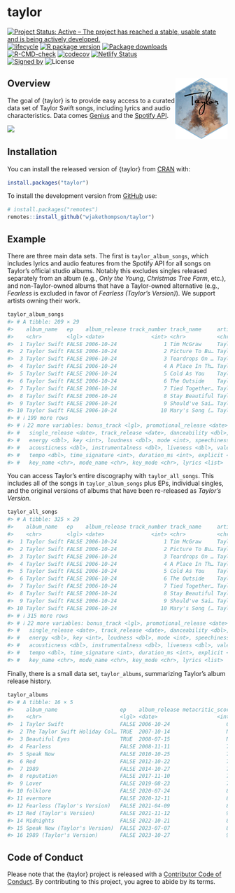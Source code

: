 
<!-- README.md is generated from README.Rmd. Please edit that file -->

# taylor

<!-- badges: start -->

[![Project Status: Active – The project has reached a stable, usable
state and is being actively
developed.](https://www.repostatus.org/badges/latest/active.svg)](https://www.repostatus.org/#active)
[![lifecycle](https://img.shields.io/badge/lifecycle-stable-brightgreen.svg)](https://lifecycle.r-lib.org/articles/stages.html)
[![R package
version](https://www.r-pkg.org/badges/version/taylor)](https://CRAN.R-project.org/package=taylor)
[![Package
downloads](https://cranlogs.r-pkg.org/badges/taylor)](https://cran.r-project.org/package=taylor)</br>
[![R-CMD-check](https://github.com/wjakethompson/taylor/workflows/R-CMD-check/badge.svg)](https://github.com/wjakethompson/taylor/actions)
[![codecov](https://codecov.io/gh/wjakethompson/taylor/branch/main/graph/badge.svg?token=TECvfoOYHh)](https://app.codecov.io/gh/wjakethompson/taylor)
[![Netlify
Status](https://api.netlify.com/api/v1/badges/b80199c9-57a9-4d08-87e9-4887a67d01e4/deploy-status)](https://app.netlify.com/sites/r-taylor/deploys)</br>
[![Signed
by](https://img.shields.io/badge/Keybase-Verified-brightgreen.svg)](https://keybase.io/wjakethompson)
![License](https://img.shields.io/badge/License-MIT-blue.svg)
<!-- badges: end -->

## Overview <img src="man/figures/logo.png" align="right" width="120" />

The goal of {taylor} is to provide easy access to a curated data set of
Taylor Swift songs, including lyrics and audio characteristics. Data
comes [Genius](https://genius.com/artists/Taylor-swift) and the [Spotify
API](https://open.spotify.com/artist/06HL4z0CvFAxyc27GXpf02).

![](https://media.giphy.com/media/2tg4k9pXNcGi7kZ9Pz/giphy.gif)

## Installation

You can install the released version of {taylor} from
[CRAN](https://cran.r-project.org/) with:

``` r
install.packages("taylor")
```

To install the development version from [GitHub](https://github.com/)
use:

``` r
# install.packages("remotes")
remotes::install_github("wjakethompson/taylor")
```

## Example

There are three main data sets. The first is `taylor_album_songs`, which
includes lyrics and audio features from the Spotify API for all songs on
Taylor’s official studio albums. Notably this excludes singles released
separately from an album (e.g., *Only the Young*, *Christmas Tree Farm*,
etc.), and non-Taylor-owned albums that have a Taylor-owned alternative
(e.g., *Fearless* is excluded in favor of *Fearless (Taylor’s
Version)*). We support artists owning their work.

``` r
taylor_album_songs
#> # A tibble: 209 × 29
#>    album_name   ep    album_release track_number track_name     artist featuring
#>    <chr>        <lgl> <date>               <int> <chr>          <chr>  <chr>    
#>  1 Taylor Swift FALSE 2006-10-24               1 Tim McGraw     Taylo… <NA>     
#>  2 Taylor Swift FALSE 2006-10-24               2 Picture To Bu… Taylo… <NA>     
#>  3 Taylor Swift FALSE 2006-10-24               3 Teardrops On … Taylo… <NA>     
#>  4 Taylor Swift FALSE 2006-10-24               4 A Place In Th… Taylo… <NA>     
#>  5 Taylor Swift FALSE 2006-10-24               5 Cold As You    Taylo… <NA>     
#>  6 Taylor Swift FALSE 2006-10-24               6 The Outside    Taylo… <NA>     
#>  7 Taylor Swift FALSE 2006-10-24               7 Tied Together… Taylo… <NA>     
#>  8 Taylor Swift FALSE 2006-10-24               8 Stay Beautiful Taylo… <NA>     
#>  9 Taylor Swift FALSE 2006-10-24               9 Should've Sai… Taylo… <NA>     
#> 10 Taylor Swift FALSE 2006-10-24              10 Mary's Song (… Taylo… <NA>     
#> # ℹ 199 more rows
#> # ℹ 22 more variables: bonus_track <lgl>, promotional_release <date>,
#> #   single_release <date>, track_release <date>, danceability <dbl>,
#> #   energy <dbl>, key <int>, loudness <dbl>, mode <int>, speechiness <dbl>,
#> #   acousticness <dbl>, instrumentalness <dbl>, liveness <dbl>, valence <dbl>,
#> #   tempo <dbl>, time_signature <int>, duration_ms <int>, explicit <lgl>,
#> #   key_name <chr>, mode_name <chr>, key_mode <chr>, lyrics <list>
```

You can access Taylor’s entire discography with `taylor_all_songs`. This
includes all of the songs in `taylor_album_songs` plus EPs, individual
singles, and the original versions of albums that have been re-released
as *Taylor’s Version*.

``` r
taylor_all_songs
#> # A tibble: 325 × 29
#>    album_name   ep    album_release track_number track_name     artist featuring
#>    <chr>        <lgl> <date>               <int> <chr>          <chr>  <chr>    
#>  1 Taylor Swift FALSE 2006-10-24               1 Tim McGraw     Taylo… <NA>     
#>  2 Taylor Swift FALSE 2006-10-24               2 Picture To Bu… Taylo… <NA>     
#>  3 Taylor Swift FALSE 2006-10-24               3 Teardrops On … Taylo… <NA>     
#>  4 Taylor Swift FALSE 2006-10-24               4 A Place In Th… Taylo… <NA>     
#>  5 Taylor Swift FALSE 2006-10-24               5 Cold As You    Taylo… <NA>     
#>  6 Taylor Swift FALSE 2006-10-24               6 The Outside    Taylo… <NA>     
#>  7 Taylor Swift FALSE 2006-10-24               7 Tied Together… Taylo… <NA>     
#>  8 Taylor Swift FALSE 2006-10-24               8 Stay Beautiful Taylo… <NA>     
#>  9 Taylor Swift FALSE 2006-10-24               9 Should've Sai… Taylo… <NA>     
#> 10 Taylor Swift FALSE 2006-10-24              10 Mary's Song (… Taylo… <NA>     
#> # ℹ 315 more rows
#> # ℹ 22 more variables: bonus_track <lgl>, promotional_release <date>,
#> #   single_release <date>, track_release <date>, danceability <dbl>,
#> #   energy <dbl>, key <int>, loudness <dbl>, mode <int>, speechiness <dbl>,
#> #   acousticness <dbl>, instrumentalness <dbl>, liveness <dbl>, valence <dbl>,
#> #   tempo <dbl>, time_signature <int>, duration_ms <int>, explicit <lgl>,
#> #   key_name <chr>, mode_name <chr>, key_mode <chr>, lyrics <list>
```

Finally, there is a small data set, `taylor_albums`, summarizing
Taylor’s album release history.

``` r
taylor_albums
#> # A tibble: 16 × 5
#>    album_name                    ep    album_release metacritic_score user_score
#>    <chr>                         <lgl> <date>                   <int>      <dbl>
#>  1 Taylor Swift                  FALSE 2006-10-24                  67        8.4
#>  2 The Taylor Swift Holiday Col… TRUE  2007-10-14                  NA       NA  
#>  3 Beautiful Eyes                TRUE  2008-07-15                  NA       NA  
#>  4 Fearless                      FALSE 2008-11-11                  73        8.4
#>  5 Speak Now                     FALSE 2010-10-25                  77        8.6
#>  6 Red                           FALSE 2012-10-22                  77        8.6
#>  7 1989                          FALSE 2014-10-27                  76        8.3
#>  8 reputation                    FALSE 2017-11-10                  71        8.3
#>  9 Lover                         FALSE 2019-08-23                  79        8.4
#> 10 folklore                      FALSE 2020-07-24                  88        9  
#> 11 evermore                      FALSE 2020-12-11                  85        8.9
#> 12 Fearless (Taylor's Version)   FALSE 2021-04-09                  82        8.9
#> 13 Red (Taylor's Version)        FALSE 2021-11-12                  91        8.9
#> 14 Midnights                     FALSE 2022-10-21                  85        8.3
#> 15 Speak Now (Taylor's Version)  FALSE 2023-07-07                  81        9.2
#> 16 1989 (Taylor's Version)       FALSE 2023-10-27                  90       NA
```

## Code of Conduct

Please note that the {taylor} project is released with a [Contributor
Code of Conduct](https://taylor.wjakethompson.com/CODE_OF_CONDUCT.html).
By contributing to this project, you agree to abide by its terms.
